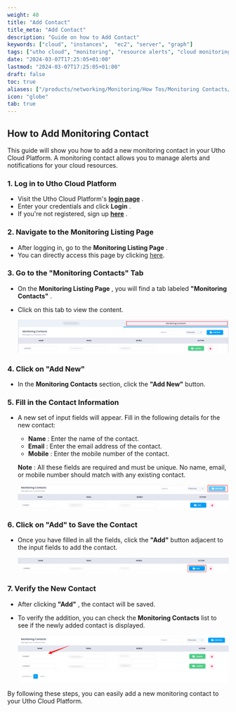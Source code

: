 ```yaml
---
weight: 40
title: "Add Contact"
title_meta: "Add Contact"
description: "Guide on how to Add Contact"
keywords: ["cloud", "instances",  "ec2", "server", "graph"]
tags: ["utho cloud", "monitoring", "resource alerts", "cloud monitoring", "alert contacts"]
date: "2024-03-07T17:25:05+01:00"
lastmod: "2024-03-07T17:25:05+01:00"
draft: false
toc: true
aliases: ["/products/networking/Monitoring/How Tos/Monitoring Contacts/Add Contact"]
icon: "globe"
tab: true
---
```




## **How to Add Monitoring Contact**

This guide will show you how to add a new monitoring contact in your Utho Cloud Platform. A monitoring contact allows you to manage alerts and notifications for your cloud resources.

### **1. Log in to Utho Cloud Platform**

* Visit the Utho Cloud Platform's  **[login page](https://console.utho.com/login)** .
* Enter your credentials and click  **Login** .
* If you're not registered, sign up  **[here](https://console.utho.com/signup)** .

### **2. Navigate to the Monitoring Listing Page**

* After logging in, go to the  **Monitoring Listing Page** .
* You can directly access this page by clicking [here](https://console.utho.com/monitoring "Monitoring Listing Page").

### **3. Go to the "Monitoring Contacts" Tab**

* On the  **Monitoring Listing Page** , you will find a tab labeled  **"Monitoring Contacts"** .
* Click on this tab to view the content.

  ![1744027657225](image/index/1744027657225.png)

### **4. Click on "Add New"**

* In the **Monitoring Contacts** section, click the **"Add New"** button.

### **5. Fill in the Contact Information**

* A new set of input fields will appear. Fill in the following details for the new contact:

  * **Name** : Enter the name of the contact.
  * **Email** : Enter the email address of the contact.
  * **Mobile** : Enter the mobile number of the contact.

  **Note** : All these fields are required and must be unique. No name, email, or mobile number should match with any existing contact.

  ![1744027712820](image/index/1744027712820.png)

### **6. Click on "Add" to Save the Contact**

* Once you have filled in all the fields, click the **"Add"** button adjacent to the input fields to add the contact.

  ![1744027741604](image/index/1744027741604.png)

### **7. Verify the New Contact**

* After clicking  **"Add"** , the contact will be saved.
* To verify the addition, you can check the **Monitoring Contacts** list to see if the newly added contact is displayed.

  ![1744027778347](image/index/1744027778347.png)

By following these steps, you can easily add a new monitoring contact to your Utho Cloud Platform.
